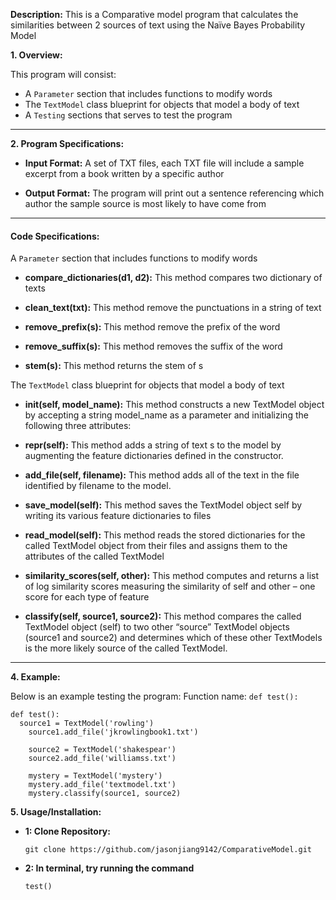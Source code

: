 **Description:** This is a Comparative model program that calculates the similarities between 2 sources of text using the Naïve Bayes Probability Model 

**1. Overview:**

This program will consist: 
- A `Parameter` section that includes functions to modify words 
- The `TextModel` class blueprint for objects that model a body of text
- A `Testing` sections that serves to test the program
--- 

**2. Program Specifications:**

- **Input Format:** A set of TXT files, each TXT file will include a sample excerpt from a book written by a specific author 

- **Output Format:** The program will print out a sentence referencing which author the sample source is most likely to have come from 
---

#### **Code Specifications:**
A `Parameter` section that includes functions to modify words 
- **compare_dictionaries(d1, d2):** This method compares two dictionary of texts
  
- **clean_text(txt):** This method remove the punctuations in a string of text
  
- **remove_prefix(s):** This method remove the prefix of the word

- **remove_suffix(s):** This method removes the suffix of the word
  
- **stem(s):** This method returns the stem of s

The `TextModel` class blueprint for objects that model a body of text
- **__init__(self, model_name):** This method constructs a new TextModel object by accepting
        a string model_name as a parameter and
        initializing the following three attributes:
  
- **__repr__(self):** This method adds a string of text s to the model by augmenting the feature
        dictionaries defined in the constructor.
  
- **add_file(self, filename):** This method adds all of the text in the file identified by filename to the model.

- **save_model(self):** This method saves the TextModel object self by writing its various feature dictionaries to files
  
- **read_model(self):** This method reads the stored dictionaries for the called TextModel object from their files
        and assigns them to the attributes of the called TextModel
  
- **similarity_scores(self, other):** This method computes and returns a list of log similarity scores measuring the similarity of self and other – one score for each type of feature
  
- **classify(self, source1, source2):** This method compares the called TextModel object (self) to two other “source”
        TextModel objects (source1 and source2) and determines which
        of these other TextModels
        is the more likely source of the called TextModel.
---

**4. Example:**

Below is an example testing the program: 
Function name: `def test():`
```
def test():
  source1 = TextModel('rowling')
    source1.add_file('jkrowlingbook1.txt')

    source2 = TextModel('shakespear')
    source2.add_file('williamss.txt')

    mystery = TextModel('mystery')
    mystery.add_file('textmodel.txt')
    mystery.classify(source1, source2)

```

**5. Usage/Installation:**

- **1: Clone Repository:** 
  ```
  git clone https://github.com/jasonjiang9142/ComparativeModel.git
  ```

- **2: In terminal, try running the command** 
  ```
  test()
  ```


